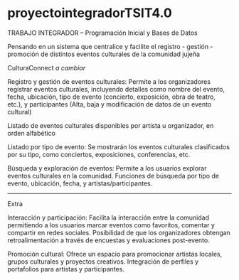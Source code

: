 # proyectointegradorTSIT4.0
TRABAJO INTEGRADOR – Programación Inicial y Bases de Datos

Pensando en un sistema que centralice y facilite el registro - gestión - promoción de distintos eventos culturales de la comunidad jujeña

CulturaConnect *a cambiar*

Registro y gestión de eventos culturales:
Permite a los organizadores registrar eventos culturales, incluyendo detalles como nombre del evento, fecha, ubicación, tipo de evento (concierto, exposición, obra de teatro, etc.), y participantes (Alta, baja y modificación de datos de un evento cultural)

Listado de eventos culturales disponibles por artista u organizador, en orden alfabético

Listado por tipo de evento:
Se mostrarán los eventos culturales clasificados por su tipo, como conciertos, exposiciones, conferencias, etc.

Búsqueda y exploración de eventos:
Permite a los usuarios explorar eventos culturales en la comunidad.
Funciones de búsqueda por tipo de evento, ubicación, fecha, y artistas/participantes.

------------------------------------------------------------------------------------------------

Extra

Interacción y participación:
Facilita la interacción entre la comunidad permitiendo a los usuarios marcar eventos como favoritos, comentar y compartir en redes sociales.
Posibilidad de que los organizadores obtengan retroalimentación a través de encuestas y evaluaciones post-evento.

Promoción cultural:
Ofrece un espacio para promocionar artistas locales, grupos culturales y proyectos creativos.
Integración de perfiles y portafolios para artistas y participantes.
